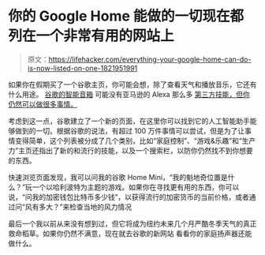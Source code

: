# 你的 Google Home 能做的一切现在都列在一个非常有用的网站上

> 原文：<https://lifehacker.com/everything-your-google-home-can-do-is-now-listed-on-one-1821951991>

如果你在假期买了一个谷歌主页，你可能会想，除了查看天气和播放音乐，它还有什么用途。 [谷歌的智能音箱](https://lifehacker.com/the-first-google-home-with-a-screen-already-offers-more-1821910986) 可能没有亚马逊的 Alexa 那么多 [第三方技能，但你仍然可以做很多事情。](https://www.cnet.com/news/google-home-is-smarter-than-the-amazon-echo-does-it-matter/) 



考虑到这一点，谷歌建立了一个新的页面，在这里你可以找到它的人工智能助手能够做到的一切。根据谷歌的说法，有超过 100 万件事情可以尝试，但是为了让事情变得简单，这个列表被分成了几个类别，比如“家庭控制”、“游戏&乐趣”和“生产力”主页还指出了新的和流行的技能，以及一个搜索栏，以防你仍然找不到你想要的东西。

快速浏览页面发现，我可以问我的谷歌 Home Mini，“我的魁地奇位置是什么？”玩一个以哈利波特为主题的游戏。如果你在寻找更有用的东西，你可以说，“问我的加密钱包比特币多少钱”，以获得流行的加密货币的当前价格，或者通过问“风有多大？”来检查当地的风力情况

最后一个我以前从来没有想到过，但它将成为纽约未来几个月严酷冬季天气的真正救命稻草。如果你仍然不满意，现在就去谷歌的新网站 看看你的家庭扬声器还能做什么。